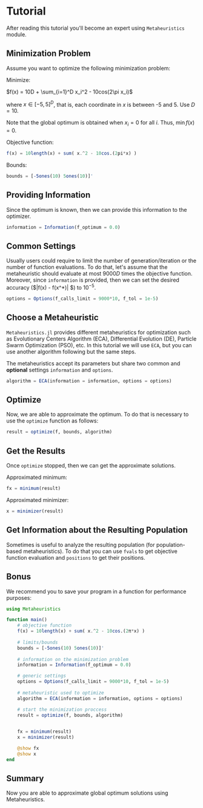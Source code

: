 # Tutorial

After reading this tutorial you'll become an expert using `Metaheuristics` module.

## Minimization Problem

Assume you want to optimize the following minimization problem:

Minimize:

$f(x) = 10D + \sum_{i=1}^D x_i^2 - 10cos(2\pi x_i)$

where $x\in [-5, 5]^D$, that is, each coordinate in $x$ is between -5 and 5. Use $D=10$.

Note that the global optimum is obtained when $x_i = 0$ for all $i$. Thus, $\min f(x) = 0$.

Objective function:

```julia
f(x) = 10length(x) + sum( x.^2 - 10cos.(2pi*x) )
```

Bounds:

```julia
bounds = [-5ones(10) 5ones(10)]'
```

## Providing Information

Since the optimum is known, then we can provide this information to the optimizer.

```julia
information = Information(f_optimum = 0.0)
```

## Common Settings

Usually users could require to limit the number of generation/iteration or the number
of function evaluations. To do that, let's assume that the metaheuristic should evaluate at most
$9000D$ times the objective function. Moreover, since `information` is provided, then we
can set the desired accuracy ($|f(x) - f(x^*)| $) to $10^{-5}$.

```julia
options = Options(f_calls_limit = 9000*10, f_tol = 1e-5)
```

## Choose a Metaheuristic

`Metaheuristics.jl` provides different metaheuristics for optimization such as
Evolutionary Centers Algorithm (ECA), Differential Evolution (DE), Particle Swarm
Optimization (PSO), etc. In this tutorial we will use `ECA`, but you can use another
algorithm following but the same steps.

The metaheuristics accept its parameters but share two common and **optional** settings
`information` and `options`.

```julia
algorithm = ECA(information = information, options = options)
```

## Optimize

Now, we are able to approximate the optimum. To do that is necessary to use the `optimize`
function as follows:

```julia
result = optimize(f, bounds, algorithm)
```

## Get the Results

Once `optimize` stopped, then we can get the approximate solutions.

Approximated minimum:

```julia
fx = minimum(result)
```

Approximated minimizer:

```julia
x = minimizer(result)
```

## Get Information about the Resulting Population

Sometimes is useful to analyze the resulting population (for population-based metaheuristics).
To do that you can use `fvals` to get objective function evaluation and `positions` to
get their positions.

## Bonus

We recommend you to save  your program in a function for performance purposes:

```julia
using Metaheuristics

function main()
    # objective function
    f(x) = 10length(x) + sum( x.^2 - 10cos.(2π*x) )
    
    # limits/bounds
    bounds = [-5ones(10) 5ones(10)]'
    
    # information on the minimization problem
    information = Information(f_optimum = 0.0)

    # generic settings
    options = Options(f_calls_limit = 9000*10, f_tol = 1e-5)
    
    # metaheuristic used to optimize
    algorithm = ECA(information = information, options = options)

    # start the minimization proccess
    result = optimize(f, bounds, algorithm)

    
    fx = minimum(result)
    x = minimizer(result)

    @show fx
    @show x
end

```

## Summary

Now you are able to approximate global optimum solutions using Metaheuristics.
